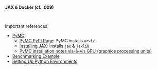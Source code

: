 <br>

**JAX & Docker (cf. .009)**

<br>

Important references:

* [PyMC](https://www.pymc.io/welcome.html)
  * [PyMC PyPI Page](https://pypi.org/project/pymc/): PyMC installs `arviz`
  * [Installing JAX](https://github.com/google/jax#installation): Installs `jax` & `jaxlib`
  * [PyMC installation notes vis-à-vis GPU (graphics processing units)](https://www.pymc-labs.io/blog-posts/pymc-stan-benchmark/#:~:text=worked%20for%20me%3A-,Install,-PyMC%20v4%20following)
* [Benchmarking Example](https://www.pymc-labs.io/blog-posts/pymc-stan-benchmark/)
* [Setting Up Python Environments](https://pythonspeed.com/articles/activate-virtualenv-dockerfile/)

<br>
<br>

<br>
<br>

<br>
<br>

<br>
<br>